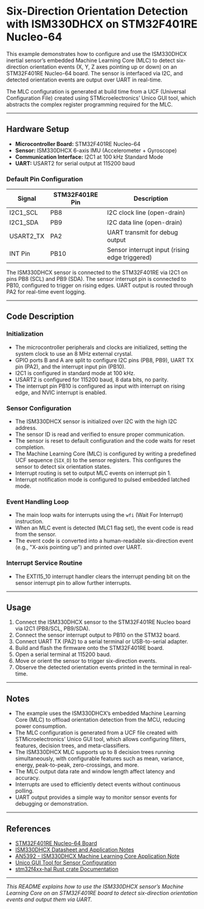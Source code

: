 # Six-Direction Orientation Detection with ISM330DHCX on STM32F401RE Nucleo-64

This example demonstrates how to configure and use the ISM330DHCX inertial sensor’s embedded Machine Learning Core (MLC) to detect six-direction orientation events (X, Y, Z axes pointing up or down) on an STM32F401RE Nucleo-64 board. The sensor is interfaced via I2C, and detected orientation events are output over UART in real-time.

The MLC configuration is generated at build time from a UCF (Universal Configuration File) created using STMicroelectronics’ Unico GUI tool, which abstracts the complex register programming required for the MLC.

---

## Hardware Setup

- **Microcontroller Board:** STM32F401RE Nucleo-64
- **Sensor:** ISM330DHCX 6-axis IMU (Accelerometer + Gyroscope)
- **Communication Interface:** I2C1 at 100 kHz Standard Mode
- **UART:** USART2 for serial output at 115200 baud

### Default Pin Configuration

| Signal       | STM32F401RE Pin | Description                      |
|--------------|-----------------|---------------------------------|
| I2C1_SCL     | PB8             | I2C clock line (open-drain)     |
| I2C1_SDA     | PB9             | I2C data line (open-drain)      |
| USART2_TX    | PA2             | UART transmit for debug output  |
| INT Pin      | PB10            | Sensor interrupt input (rising edge triggered) |

The ISM330DHCX sensor is connected to the STM32F401RE via I2C1 on pins PB8 (SCL) and PB9 (SDA). The sensor interrupt pin is connected to PB10, configured to trigger on rising edges. UART output is routed through PA2 for real-time event logging.

---

## Code Description

### Initialization

- The microcontroller peripherals and clocks are initialized, setting the system clock to use an 8 MHz external crystal.
- GPIO ports B and A are split to configure I2C pins (PB8, PB9), UART TX pin (PA2), and the interrupt input pin (PB10).
- I2C1 is configured in standard mode at 100 kHz.
- USART2 is configured for 115200 baud, 8 data bits, no parity.
- The interrupt pin PB10 is configured as input with interrupt on rising edge, and NVIC interrupt is enabled.

### Sensor Configuration

- The ISM330DHCX sensor is initialized over I2C with the high I2C address.
- The sensor ID is read and verified to ensure proper communication.
- The sensor is reset to default configuration and the code waits for reset completion.
- The Machine Learning Core (MLC) is configured by writing a predefined UCF sequence (`SIX_D`) to the sensor registers. This configures the sensor to detect six orientation states.
- Interrupt routing is set to output MLC events on interrupt pin 1.
- Interrupt notification mode is configured to pulsed embedded latched mode.

### Event Handling Loop

- The main loop waits for interrupts using the `wfi` (Wait For Interrupt) instruction.
- When an MLC event is detected (MLC1 flag set), the event code is read from the sensor.
- The event code is converted into a human-readable six-direction event (e.g., "X-axis pointing up") and printed over UART.

### Interrupt Service Routine

- The EXTI15_10 interrupt handler clears the interrupt pending bit on the sensor interrupt pin to allow further interrupts.

---

## Usage

1. Connect the ISM330DHCX sensor to the STM32F401RE Nucleo board via I2C1 (PB8/SCL, PB9/SDA).
2. Connect the sensor interrupt output to PB10 on the STM32 board.
3. Connect UART TX (PA2) to a serial terminal or USB-to-serial adapter.
4. Build and flash the firmware onto the STM32F401RE board.
5. Open a serial terminal at 115200 baud.
6. Move or orient the sensor to trigger six-direction events.
7. Observe the detected orientation events printed in the terminal in real-time.

---

## Notes

- The example uses the ISM330DHCX’s embedded Machine Learning Core (MLC) to offload orientation detection from the MCU, reducing power consumption.
- The MLC configuration is generated from a UCF file created with STMicroelectronics’ Unico GUI tool, which allows configuring filters, features, decision trees, and meta-classifiers.
- The ISM330DHCX MLC supports up to 8 decision trees running simultaneously, with configurable features such as mean, variance, energy, peak-to-peak, zero-crossings, and more.
- The MLC output data rate and window length affect latency and accuracy.
- Interrupts are used to efficiently detect events without continuous polling.
- UART output provides a simple way to monitor sensor events for debugging or demonstration.

---

## References

- [STM32F401RE Nucleo-64 Board](https://www.st.com/en/evaluation-tools/nucleo-f401re.html)
- [ISM330DHCX Datasheet and Application Notes](https://www.st.com/en/mems-and-sensors/ism330dhcx.html)
- [AN5392 - ISM330DHCX Machine Learning Core Application Note](https://www.st.com/resource/en/application_note/an5392-ism330dhcx-machine-learning-core-stmicroelectronics.pdf)
- [Unico GUI Tool for Sensor Configuration](https://www.st.com/en/development-tools/unico.html)
- [stm32f4xx-hal Rust crate Documentation](https://docs.rs/stm32f4xx-hal)

---

*This README explains how to use the ISM330DHCX sensor’s Machine Learning Core on an STM32F401RE board to detect six-direction orientation events and output them via UART.*